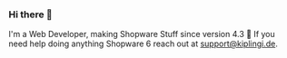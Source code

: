 ### Hi there 👋

I'm a Web Developer, making Shopware Stuff since version 4.3 💙 If you need help doing anything Shopware 6 reach out at support@kiplingi.de.

